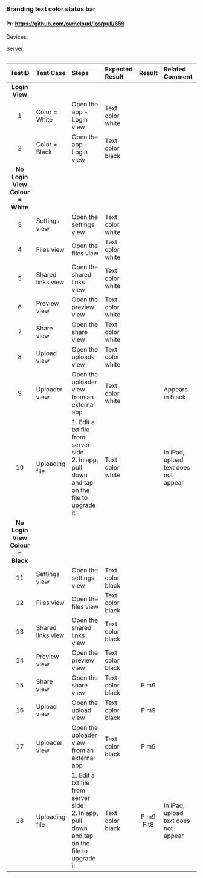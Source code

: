 ###  Branding text color status bar 

#### Pr: https://github.com/owncloud/ios/pull/659 

Devices: 

Server: 

---

 
| TestID | Test Case | Steps | Expected Result | Result | Related Comment |
| :----: | :-------- | :---- | :-------------- | :----: | :------ |
|**Login View**||||||
| 1 | Color = White   |  Open the app - Login view | Text color white |  |  |
| 2 | Color = Black   |  Open the app - Login view | Text color black |  |  |
|**No Login View Colour = White**||||||
| 3 | Settings view   |  Open the settings view | Text color white |  |  |
| 4 | Files view   |  Open the files view | Text color white |  |  |
| 5 | Shared links view   |  Open the shared links view | Text color white |  |  |
| 6 | Preview view   |  Open the preview view | Text color white |  |  |
| 7 | Share view   |  Open the share view | Text color white |  |  |
| 8 | Upload view   |  Open the uploads view | Text color white |  |  |
| 9 | Uploader view   |  Open the uploader view from an external app | Text color white |  | Appears in black |
| 10 | Uploading file   |  1. Edit a txt file from server side<br>2. In app, pull down and tap on the file to upgrade it | Text color white |  | In iPad, upload text does not appear|
|**No Login View Colour = Black**||||||
| 11 | Settings view   |  Open the settings view | Text color black |  |  |
| 12 | Files view   |  Open the files view | Text color black |  |  |
| 13 | Shared links view   |  Open the shared links view | Text color black |  |  |
| 14 | Preview view   |  Open the preview view | Text color black | |  |
| 15 | Share view   |  Open the share view | Text color black | P m9 |  |
| 16 | Upload view   |  Open the upload view | Text color black | P m9 |  |
| 17 | Uploader view   |  Open the uploader view from an external app | Text color black | P m9 |  |
| 18 | Uploading file   |  1. Edit a txt file from server side<br>2. In app, pull down and tap on the file to upgrade it | Text color black | P m9 F t8| In iPad, upload text does not appear |